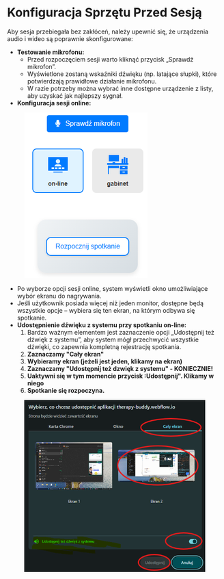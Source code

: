 # Konfiguracja Sprzętu Przed Sesją

Aby sesja przebiegała bez zakłóceń, należy upewnić się, że urządzenia audio i wideo są poprawnie skonfigurowane:

* **Testowanie mikrofonu:**
  * Przed rozpoczęciem sesji warto kliknąć przycisk „Sprawdź mikrofon”.
  * Wyświetlone zostaną wskaźniki dźwięku (np. latające słupki), które potwierdzają prawidłowe działanie mikrofonu.
  * W razie potrzeby można wybrać inne dostępne urządzenie z listy, aby uzyskać jak najlepszy sygnał.
* **Konfiguracja sesji online:**

<figure><img src="../.gitbook/assets/image.png" alt=""><figcaption></figcaption></figure>

* Po wyborze opcji sesji online, system wyświetli okno umożliwiające wybór ekranu do nagrywania.
* Jeśli użytkownik posiada więcej niż jeden monitor, dostępne będą wszystkie opcje – wybiera się ten ekran, na którym odbywa się spotkanie.
* **Udostępnienie dźwięku z systemu przy spotkaniu on-line:**
  1. Bardzo ważnym elementem jest zaznaczenie opcji „Udostępnij też dźwięk z systemu”, aby system mógł przechwycić wszystkie dźwięki, co zapewnia kompletną rejestrację spotkania.
  2. **Zaznaczamy "Cały ekran"**
  3. **Wybieramy ekran (jeżeli jest jeden, klikamy na ekran)**
  4. **Zaznaczamy "Udostępnij też dzwięk z systemu" - KONIECZNIE!**
  5. **Uaktywni się w tym momencie przycisk :Udostępnij". Klikamy w niego**
  6. **Spotkanie się rozpoczyna.**

<figure><img src="../.gitbook/assets/image (1).png" alt=""><figcaption></figcaption></figure>

